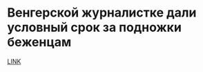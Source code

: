 # Венгерской журналистке дали условный срок за подножки беженцам



[LINK](https://varlamov.ru/2183616.html)